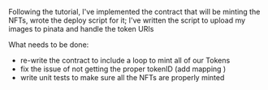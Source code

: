 Following the tutorial, I've implemented the contract that will be minting the NFTs, wrote the deploy script for it;
I've written the script to upload my images to pinata and handle the token URIs

What needs to be done:
- re-write the contract to include a loop to mint all of our Tokens
- fix the issue of not getting the proper tokenID (add mapping )
- write unit tests to make sure all the NFTs are properly minted